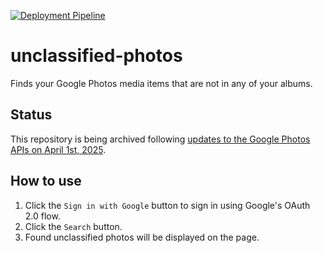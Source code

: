 [![Deployment Pipeline](https://github.com/fytpet/unclassified-photos/actions/workflows/deployment.yml/badge.svg)](https://github.com/fytpet/unclassified-photos/actions/workflows/deployment.yml)

# unclassified-photos
Finds your Google Photos media items that are not in any of your albums.

## Status
This repository is being archived following [updates to the Google Photos APIs on April 1st, 2025](https://developers.google.com/photos/support/updates).

## How to use
1. Click the `Sign in with Google` button to sign in using Google's OAuth 2.0 flow.
2. Click the `Search` button.
3. Found unclassified photos will be displayed on the page.
